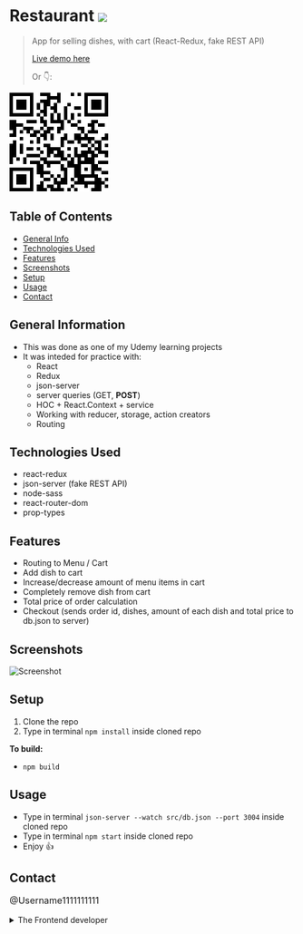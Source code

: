 # Restaurant <img src="https://img.shields.io/badge/Status-Complete-green" style="vertical-align: middle;">
> App for selling dishes, with cart (React-Redux, fake REST API)
> <p><a href="">Live demo here</a></p>
> <p>Or 👇:</p>
<a href="">
 <img src="./_resourses/restaurant.png">
</a>

## Table of Contents
* [General Info](#general-information)
* [Technologies Used](#technologies-used)
* [Features](#features)
* [Screenshots](#screenshots)
* [Setup](#setup)
* [Usage](#usage)
* [Contact](#contact)


## General Information
- This was done as one of my Udemy learning projects
- It was inteded for practice with:
	- React 
	- Redux
	- json-server
	- server queries (GET, **POST**)
	- HOC + React.Context + service
	- Working with reducer, storage, action creators
	- Routing

## Technologies Used
- react-redux
- json-server (fake REST API)
- node-sass
- react-router-dom
- prop-types

## Features
- Routing to Menu / Cart
- Add dish to cart
- Increase/decrease amount of menu items in cart
- Completely remove dish from cart
- Total price of order calculation
- Checkout (sends order id, dishes, amount of each dish and total price to db.json to server)

## Screenshots
![Screenshot](./_resourses/restaurant.gif)

## Setup
1. Clone the repo  
2. Type in terminal `npm install` inside cloned repo

**To build:**
* `npm build`

## Usage
- Type in terminal `json-server --watch src/db.json --port 3004` inside cloned repo
- Type in terminal `npm start` inside cloned repo
- Enjoy 👍

## Contact
<p style="font-size: 16px;"><a style="text-decoration: none;"href="https://github.com/Username1111111111/Username1111111111">@Username1111111111</a><details> 
  <summary>The Frontend developer</summary>
  💪
</details></p>


